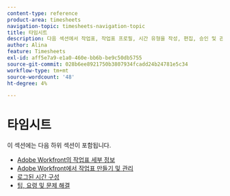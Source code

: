 ```yaml
---
content-type: reference
product-area: timesheets
navigation-topic: timesheets-navigation-topic
title: 타임시트
description: 다음 섹션에서 작업표, 작업표 프로필, 시간 유형을 작성, 편집, 승인 및 관리하는 방법에 대해 자세히 알아봅니다.
author: Alina
feature: Timesheets
exl-id: aff5e7a9-e1a0-460e-bb6b-be9c50db5755
source-git-commit: 028b6ee8921750b3807934fcadd24b24781e5c34
workflow-type: tm+mt
source-wordcount: '48'
ht-degree: 4%

---
```


# 타임시트

이 섹션에는 다음 하위 섹션이 포함됩니다.

* [Adobe Workfront의 작업표 세부 정보](../timesheets/timesheets/timesheets.md)
* [Adobe Workfront에서 작업표 만들기 및 관리](../timesheets/create-and-manage-timesheets/create-and-manage-timesheets.md)
* [로그된 시간 구성](../timesheets/config-timesheet-prefs/configure-timesheet-preferences.md)
* [팁, 요령 및 문제 해결](../timesheets/tips-tricks-and-troubleshooting/tips-tricks-and-troubleshooting-timesheets.md)
